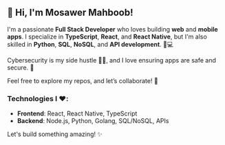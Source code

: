 ## 👋 Hi, I'm Mosawer Mahboob!

I'm a passionate **Full Stack Developer** who loves building **web** and **mobile apps**. I specialize in **TypeScript**, **React**, and **React Native**, but I'm also skilled in **Python**, **SQL**, **NoSQL**, and **API development**. 🔧💻

Cybersecurity is my side hustle 🕵️‍♂️, and I love ensuring apps are safe and secure. 🚀

Feel free to explore my repos, and let’s collaborate! 🤝

### Technologies I ❤️:
- **Frontend**: React, React Native, TypeScript
- **Backend**: Node.js, Python, Golang, SQL/NoSQL, APIs

Let's build something amazing! ✨

